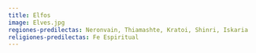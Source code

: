 ```yaml
---
title: Elfos
image: Elves.jpg
regiones-predilectas: Neronvain, Thiamashte, Kratoi, Shinri, Iskaria
religiones-predilectas: Fe Espiritual
---
```


